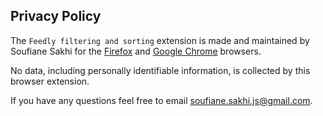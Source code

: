 ## Privacy Policy

The `Feedly filtering and sorting` extension is made and maintained by Soufiane Sakhi for the [Firefox](https://addons.mozilla.org/en-US/firefox/addon/feedly_filtering_and_sorting/) and [Google Chrome](https://chrome.google.com/webstore/detail/feedly-filtering-and-sort/anknmaofbemimfabppdffklbfiecikgo) browsers.

No data, including personally identifiable information, is collected by this browser extension.

If you have any questions feel free to email soufiane.sakhi.js@gmail.com.
